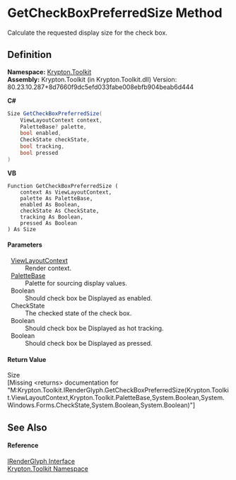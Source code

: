 # GetCheckBoxPreferredSize Method


Calculate the requested display size for the check box.



## Definition
**Namespace:** <a href="79d2eac2-21f4-54ff-7552-b20c33c30600.md">Krypton.Toolkit</a>  
**Assembly:** Krypton.Toolkit (in Krypton.Toolkit.dll) Version: 80.23.10.287+8d7660f9dc5efd033fabe008ebfb904beab6d444

**C#**
``` C#
Size GetCheckBoxPreferredSize(
	ViewLayoutContext context,
	PaletteBase? palette,
	bool enabled,
	CheckState checkState,
	bool tracking,
	bool pressed
)
```
**VB**
``` VB
Function GetCheckBoxPreferredSize ( 
	context As ViewLayoutContext,
	palette As PaletteBase,
	enabled As Boolean,
	checkState As CheckState,
	tracking As Boolean,
	pressed As Boolean
) As Size
```



#### Parameters
<dl><dt>  <a href="d94d703a-56ce-4f85-7e5d-a7e3debed319.md">ViewLayoutContext</a></dt><dd>Render context.</dd><dt>  <a href="6da77fa5-1590-4646-f2ea-70002c922aee.md">PaletteBase</a></dt><dd>Palette for sourcing display values.</dd><dt>  Boolean</dt><dd>Should check box be Displayed as enabled.</dd><dt>  CheckState</dt><dd>The checked state of the check box.</dd><dt>  Boolean</dt><dd>Should check box be Displayed as hot tracking.</dd><dt>  Boolean</dt><dd>Should check box be Displayed as pressed.</dd></dl>

#### Return Value
Size  
\[Missing &lt;returns&gt; documentation for "M:Krypton.Toolkit.IRenderGlyph.GetCheckBoxPreferredSize(Krypton.Toolkit.ViewLayoutContext,Krypton.Toolkit.PaletteBase,System.Boolean,System.Windows.Forms.CheckState,System.Boolean,System.Boolean)"\]

## See Also


#### Reference
<a href="36266159-e40a-9fe7-0c56-3cb7df7b27e2.md">IRenderGlyph Interface</a>  
<a href="79d2eac2-21f4-54ff-7552-b20c33c30600.md">Krypton.Toolkit Namespace</a>  
